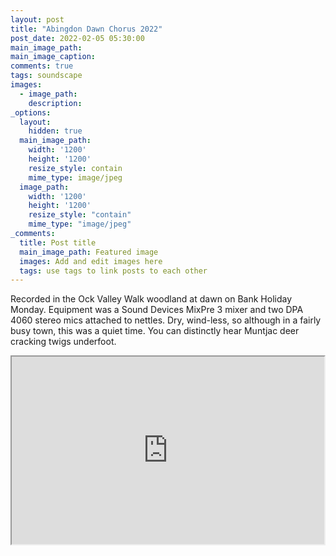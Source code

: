 ```yaml
---
layout: post
title: "Abingdon Dawn Chorus 2022"
post_date: 2022-02-05 05:30:00
main_image_path: 
main_image_caption: 
comments: true
tags: soundscape
images:
  - image_path:
    description:
_options:
  layout:
    hidden: true
  main_image_path:
    width: '1200'
    height: '1200'
    resize_style: contain
    mime_type: image/jpeg
  image_path:
    width: '1200'
    height: '1200'
    resize_style: "contain"
    mime_type: "image/jpeg"
_comments:
  title: Post title
  main_image_path: Featured image
  images: Add and edit images here
  tags: use tags to link posts to each other
---
```


Recorded in the Ock Valley Walk woodland at dawn on Bank Holiday Monday. Equipment was a Sound Devices MixPre 3 mixer and two DPA 4060 stereo mics attached to nettles. Dry, wind-less, so although in a fairly busy town, this was a quiet time. You can distinctly hear Muntjac deer cracking twigs underfoot.

<iframe src="https://aporee.org/maps/work/export/?loc=56785&m=satellite" width="500" height="300" />